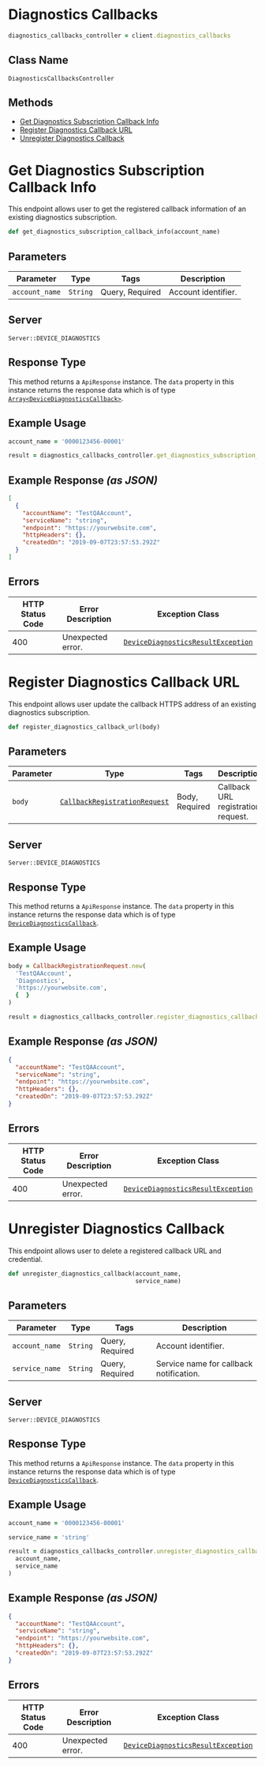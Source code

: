 # Diagnostics Callbacks

```ruby
diagnostics_callbacks_controller = client.diagnostics_callbacks
```

## Class Name

`DiagnosticsCallbacksController`

## Methods

* [Get Diagnostics Subscription Callback Info](../../doc/controllers/diagnostics-callbacks.md#get-diagnostics-subscription-callback-info)
* [Register Diagnostics Callback URL](../../doc/controllers/diagnostics-callbacks.md#register-diagnostics-callback-url)
* [Unregister Diagnostics Callback](../../doc/controllers/diagnostics-callbacks.md#unregister-diagnostics-callback)


# Get Diagnostics Subscription Callback Info

This endpoint allows user to get the registered callback information of an existing diagnostics subscription.

```ruby
def get_diagnostics_subscription_callback_info(account_name)
```

## Parameters

| Parameter | Type | Tags | Description |
|  --- | --- | --- | --- |
| `account_name` | `String` | Query, Required | Account identifier. |

## Server

`Server::DEVICE_DIAGNOSTICS`

## Response Type

This method returns a `ApiResponse` instance. The `data` property in this instance returns the response data which is of type [`Array<DeviceDiagnosticsCallback>`](../../doc/models/device-diagnostics-callback.md).

## Example Usage

```ruby
account_name = '0000123456-00001'

result = diagnostics_callbacks_controller.get_diagnostics_subscription_callback_info(account_name)
```

## Example Response *(as JSON)*

```json
[
  {
    "accountName": "TestQAAccount",
    "serviceName": "string",
    "endpoint": "https://yourwebsite.com",
    "httpHeaders": {},
    "createdOn": "2019-09-07T23:57:53.292Z"
  }
]
```

## Errors

| HTTP Status Code | Error Description | Exception Class |
|  --- | --- | --- |
| 400 | Unexpected error. | [`DeviceDiagnosticsResultException`](../../doc/models/device-diagnostics-result-exception.md) |


# Register Diagnostics Callback URL

This endpoint allows user update the callback HTTPS address of an existing diagnostics subscription.

```ruby
def register_diagnostics_callback_url(body)
```

## Parameters

| Parameter | Type | Tags | Description |
|  --- | --- | --- | --- |
| `body` | [`CallbackRegistrationRequest`](../../doc/models/callback-registration-request.md) | Body, Required | Callback URL registration request. |

## Server

`Server::DEVICE_DIAGNOSTICS`

## Response Type

This method returns a `ApiResponse` instance. The `data` property in this instance returns the response data which is of type [`DeviceDiagnosticsCallback`](../../doc/models/device-diagnostics-callback.md).

## Example Usage

```ruby
body = CallbackRegistrationRequest.new(
  'TestQAAccount',
  'Diagnostics',
  'https://yourwebsite.com',
  {  }
)

result = diagnostics_callbacks_controller.register_diagnostics_callback_url(body)
```

## Example Response *(as JSON)*

```json
{
  "accountName": "TestQAAccount",
  "serviceName": "string",
  "endpoint": "https://yourwebsite.com",
  "httpHeaders": {},
  "createdOn": "2019-09-07T23:57:53.292Z"
}
```

## Errors

| HTTP Status Code | Error Description | Exception Class |
|  --- | --- | --- |
| 400 | Unexpected error. | [`DeviceDiagnosticsResultException`](../../doc/models/device-diagnostics-result-exception.md) |


# Unregister Diagnostics Callback

This endpoint allows user to delete a registered callback URL and credential.

```ruby
def unregister_diagnostics_callback(account_name,
                                    service_name)
```

## Parameters

| Parameter | Type | Tags | Description |
|  --- | --- | --- | --- |
| `account_name` | `String` | Query, Required | Account identifier. |
| `service_name` | `String` | Query, Required | Service name for callback notification. |

## Server

`Server::DEVICE_DIAGNOSTICS`

## Response Type

This method returns a `ApiResponse` instance. The `data` property in this instance returns the response data which is of type [`DeviceDiagnosticsCallback`](../../doc/models/device-diagnostics-callback.md).

## Example Usage

```ruby
account_name = '0000123456-00001'

service_name = 'string'

result = diagnostics_callbacks_controller.unregister_diagnostics_callback(
  account_name,
  service_name
)
```

## Example Response *(as JSON)*

```json
{
  "accountName": "TestQAAccount",
  "serviceName": "string",
  "endpoint": "https://yourwebsite.com",
  "httpHeaders": {},
  "createdOn": "2019-09-07T23:57:53.292Z"
}
```

## Errors

| HTTP Status Code | Error Description | Exception Class |
|  --- | --- | --- |
| 400 | Unexpected error. | [`DeviceDiagnosticsResultException`](../../doc/models/device-diagnostics-result-exception.md) |

